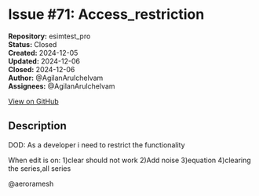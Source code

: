 # Issue #71: Access_restriction

**Repository:** esimtest_pro  
**Status:** Closed  
**Created:** 2024-12-05  
**Updated:** 2024-12-06  
**Closed:** 2024-12-06  
**Author:** @AgilanArulchelvam  
**Assignees:** @AgilanArulchelvam  

[View on GitHub](https://github.com/Simtestlab/esimtest_pro/issues/71)

## Description

DOD:
As a developer i need to restrict the functionality 

When edit is on:
1)clear should not work
2)Add noise
3)equation
4)clearing the series,all series 

@aeroramesh 